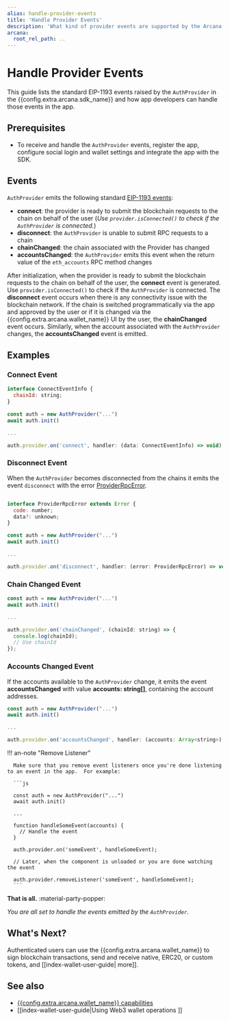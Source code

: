 ```yaml
---
alias: handle-provider-events
title: 'Handle Provider Events'
description: 'What kind of provider events are supported by the Arcana Auth SDK and how can developers handle them in the app.'
arcana:
  root_rel_path: ..
---
```


# Handle Provider Events

This guide lists the standard EIP-1193 events raised by the `AuthProvider` in the {{config.extra.arcana.sdk_name}} and how app developers can handle those events in the app. 

## Prerequisites

* To receive and handle the `AuthProvider` events, register the app, configure social login and wallet settings and integrate the app with the SDK.

## Events

`AuthProvider` emits the following standard [EIP-1193 events](https://eips.ethereum.org/EIPS/eip-1193#events):

  - **connect**: the provider is ready to submit the blockchain requests to the chain on behalf of the user (*Use `provider.isConnected()` to check if the `AuthProvider` is connected.*)
  - **disconnect**: the `AuthProvider` is unable to submit RPC requests to a chain
  - **chainChanged**: the chain associated with the Provider has changed
  - **accountsChanged**: the `AuthProvider` emits this event when the return value of the `eth_accounts` RPC method changes

After initialization, when the provider is ready to submit the blockchain requests to the chain on behalf of the user, the **connect** event is generated. Use `provider.isConnected()` to check if the `AuthProvider` is connected. The **disconnect** event occurs when there is any connectivity issue with the blockchain network. If the chain is switched programmatically via the app and approved by the user or if it is changed via the {{config.extra.arcana.wallet_name}} UI by the user, the **chainChanged** event occurs. Similarly, when the account associated with the `AuthProvider` changes, the **accountsChanged** event is emitted.

## Examples 

### Connect Event

```js
interface ConnectEventInfo {
  chainId: string;
}

const auth = new AuthProvider("...")
await auth.init()

...

auth.provider.on('connect', handler: (data: ConnectEventInfo) => void);

```

### Disconnect Event

When the `AuthProvider` becomes disconnected from the chains it emits the event `disconnect` with the error [ProviderRpcError](https://eips.ethereum.org/EIPS/eip-1193#rpc-errors).

```js

interface ProviderRpcError extends Error {
  code: number;
  data?: unknown;
}

const auth = new AuthProvider("...")
await auth.init()

...

auth.provider.on('disconnect', handler: (error: ProviderRpcError) => void);

```

### Chain Changed Event

```js
const auth = new AuthProvider("...")
await auth.init()

...

auth.provider.on('chainChanged', (chainId: string) => { 
  console.log(chainId);
  // Use chainId
});
```

### Accounts Changed Event

If the accounts available to the `AuthProvider` change, it emits the event **accountsChanged** with value **accounts: string[]**, containing the account addresses.

```js
const auth = new AuthProvider("...")
await auth.init()

...

auth.provider.on('accountsChanged', handler: (accounts: Array<string>) => void);
```

!!! an-note "Remove Listener"

      Make sure that you remove event listeners once you're done listening to an event in the app.  For example:

      ```js

      const auth = new AuthProvider("...")
      await auth.init()

      ...

      function handleSomeEvent(accounts) {
        // Handle the event
      }

      auth.provider.on('someEvent', handleSomeEvent);

      // Later, when the component is unloaded or you are done watching the event

      auth.provider.removeListener('someEvent', handleSomeEvent);
      ```

**That is all.**  :material-party-popper:

*You are all set to handle the events emitted by the `AuthProvider`.*

## What's Next?

Authenticated users can use the {{config.extra.arcana.wallet_name}} to sign blockchain transactions, send and receive native, ERC20, or custom tokens, and [[index-wallet-user-guide| 
more]].

## See also

* [{{config.extra.arcana.wallet_name}} capabilities]({{page.meta.arcana.root_rel_path}}/concepts/anwallet/index.md)
* [[index-wallet-user-guide|Using Web3 wallet operations ]]